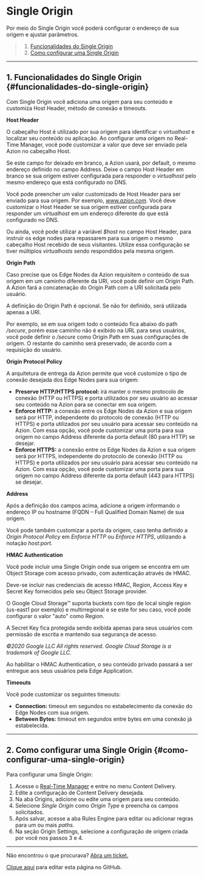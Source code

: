 # Single **Origin**

Por meio do Single Origin você poderá configurar o endereço de sua origem e ajustar parâmetros.

> 1. [Funcionalidades do Single Origin](#funcionalidades-do-single-origin)
> 2. [Como configurar uma Single Origin](#como-configurar-uma-single-origin)

---

## 1. Funcionalidades do Single Origin  {#funcionalidades-do-single-origin}

Com Single Origin você adiciona uma origem para seu conteúdo e customiza Host Header, método de conexão e timeouts.

**Host Header**

O cabeçalho Host é utilizado por sua origem para identificar o _virtualhost_ e localizar seu conteúdo ou aplicação. Ao configurar uma origem no Real-Time Manager, você pode customizar a valor que deve ser enviado pela Azion no cabeçalho Host.

Se este campo for deixado em branco, a Azion usará, por default, o mesmo endereço definido no campo Address. Deixe o campo Host Header em branco se sua origem estiver configurada para responder o _virtualhost_ pelo mesmo endereço que está configurado no DNS.

Você pode preencher um valor customizado de Host Header para ser enviado para sua origem. Por exemplo, _www.azion.com_. Você deve customizar o Host Header se sua origem estiver configurada para responder um _virtualhost_ em um endereço diferente do que está configurado no DNS.

Ou ainda, você pode utilizar a variável _$host_ no campo Host Header, para instruir os edge nodes para repassarem para sua origem o mesmo cabeçalho Host recebido de seus visitantes. Utilize essa configuração se tiver múltiplos _virtualhosts_ sendo respondidos pela mesma origem.

**Origin Path**

Caso precise que os Edge Nodes da Azion requisitem o conteúdo de sua origem em um caminho diferente da URI, você pode definir um Origin Path. A Azion fará a concatenação do Origin Path com a URI solicitada pelo usuário.

A definição do Origin Path é opcional. Se não for definido, será utilizada apenas a URI.

Por exemplo, se em sua origem todo o conteúdo fica abaixo do path _/secure_, porém esse caminho não é exibido na URL para seus usuários, você pode definir o _/secure_ como Origin Path em suas configurações de origem. O restante do caminho será preservado, de acordo com a requisição do usuário.

**Origin Protocol Policy**

A arquitetura de entrega da Azion permite que você customize o tipo de conexão desejada dos Edge Nodes para sua origem:

* **Preserve HTTP/HTTPS protocol:** irá manter o mesmo protocolo de conexão (HTTP ou HTTPS) e porta utilizados por seu usuário ao acessar seu conteúdo na Azion para se conectar em sua origem.
* **Enforce HTTP:** a conexão entre os Edge Nodes da Azion e sua origem será por HTTP, independente do protocolo de conexão (HTTP ou HTTPS) e porta utilizados por seu usuário para acessar seu conteúdo na Azion. Com essa opção, você pode customizar uma porta para sua origem no campo Address diferente da porta default (80 para HTTP) se desejar.
* **Enforce HTTPS:** a conexão entre os Edge Nodes da Azion e sua origem será por HTTPS, independente do protocolo de conexão (HTTP ou HTTPS) e porta utilizados por seu usuário para acessar seu conteúdo na Azion. Com essa opção, você pode customizar uma porta para sua origem no campo Address diferente da porta default (443 para HTTPS) se desejar.

**Address**

Após a definição dos campos acima, adicione a origem informando o endereço IP ou hostname (FQDN – Full Qualified Domain Name) de sua origem.

Você pode também customizar a porta da origem, caso tenha definido a _Origin Protocol Policy_ em _Enforce HTTP_ ou _Enforce HTTPS_, utilizando a notação _host:port._

**HMAC Authentication**

Você pode incluir uma Single Origin onde sua origem se encontra em um Object Storage com acesso privado, com autenticação através de HMAC.

Deve-se incluir nas credenciais de acesso HMAC, Region, Access Key e Secret Key fornecidos pelo seu Object Storage provider.

O Google Cloud Storage™ suporta buckets com tipo de local single region (us-east1 por exemplo) e multirregional e se este for seu caso, você pode configurar o valor "auto" como Region.

A Secret Key fica protegida sendo exibida apenas para seus usuários com permissão de escrita e mantendo sua segurança de acesso.

_©2020 Google LLC All rights reserved. Google Cloud Storage is a trademark of Google LLC._

Ao habilitar o HMAC Authentication, o seu conteúdo privado passará a ser entregue aos seus usuários pela Edge Application.

**Timeouts**

Você pode customizar os seguintes timeouts:

* **Connection:** timeout em segundos no estabelecimento da conexão do Edge Nodes com sua origem.
* **Between Bytes:** timeout em segundos entre bytes em uma conexão já estabelecida.

---

## 2. Como configurar uma Single Origin {#como-configurar-uma-single-origin}

Para configurar uma Single Origin:

1.  Acesse o [Real-Time Manager](https://manager.azion.com/) e entre no menu Content Delivery.
2.  Edite a configuração de Content Delivery desejada.
3.  Na aba Origins, adicione ou edite uma origem para seu conteúdo.
4.  Selecione _Single Origin_ como _Origin Type_ e preencha os campos solicitados.
5.  Após salvar, acesse a aba Rules Engine para editar ou adicionar regras para um ou mais _paths_.
6.  Na seção Origin Settings, selecione a configuração de origem criada por você nos passos 3 e 4.

---

Não encontrou o que procurava? [Abra um ticket.](https://tickets.azion.com/)

[Clique aqui](#) para editar esta página no GitHub.